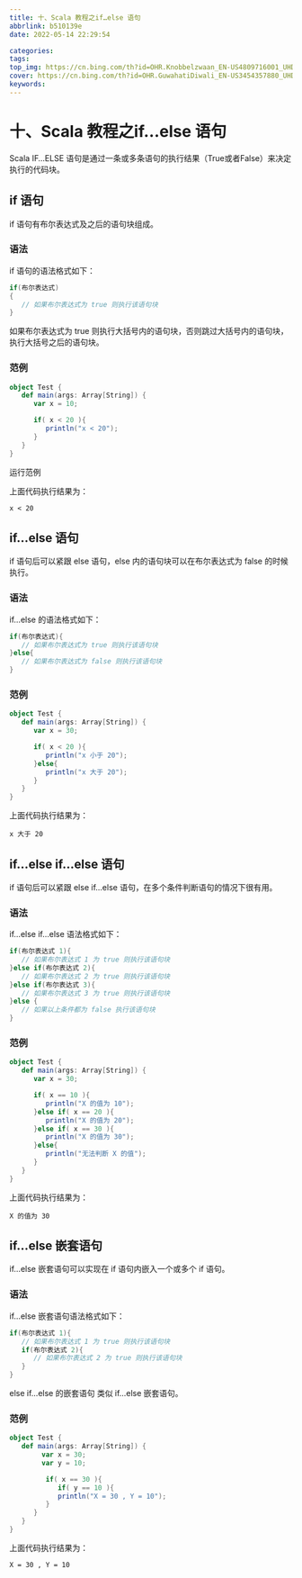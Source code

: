 ```yaml
---
title: 十、Scala 教程之if…else 语句
abbrlink: b510139e
date: 2022-05-14 22:29:54

categories:
tags:
top_img: https://cn.bing.com/th?id=OHR.Knobbelzwaan_EN-US4809716001_UHD.jpg
cover: https://cn.bing.com/th?id=OHR.GuwahatiDiwali_EN-US3454357880_UHD.jpg
keywords:  
---
```

# 十、Scala 教程之if…else 语句

Scala IF…ELSE 语句是通过一条或多条语句的执行结果（True或者False）来决定执行的代码块。

## if 语句

if 语句有布尔表达式及之后的语句块组成。

### 语法

if 语句的语法格式如下：

```scala
if(布尔表达式)
{
   // 如果布尔表达式为 true 则执行该语句块
}
```

如果布尔表达式为 true 则执行大括号内的语句块，否则跳过大括号内的语句块，执行大括号之后的语句块。

### 范例

```scala
object Test {
   def main(args: Array[String]) {
      var x = 10;

      if( x < 20 ){
         println("x < 20");
      }
   }
}
```

运行范例

上面代码执行结果为：

```
x < 20
```

## if…else 语句

if 语句后可以紧跟 else 语句，else 内的语句块可以在布尔表达式为 false 的时候执行。

### 语法

if…else 的语法格式如下：

```scala
if(布尔表达式){
   // 如果布尔表达式为 true 则执行该语句块
}else{
   // 如果布尔表达式为 false 则执行该语句块
}
```

### 范例

```scala
object Test {
   def main(args: Array[String]) {
      var x = 30;

      if( x < 20 ){
         println("x 小于 20");
      }else{
         println("x 大于 20");
      }
   }
}
```

上面代码执行结果为：

```
x 大于 20
```

## if…else if…else 语句

if 语句后可以紧跟 else if…else 语句，在多个条件判断语句的情况下很有用。

### 语法

if…else if…else 语法格式如下：

```scala
if(布尔表达式 1){
   // 如果布尔表达式 1 为 true 则执行该语句块
}else if(布尔表达式 2){
   // 如果布尔表达式 2 为 true 则执行该语句块
}else if(布尔表达式 3){
   // 如果布尔表达式 3 为 true 则执行该语句块
}else {
   // 如果以上条件都为 false 执行该语句块
}
```

### 范例

```scala
object Test {
   def main(args: Array[String]) {
      var x = 30;

      if( x == 10 ){
         println("X 的值为 10");
      }else if( x == 20 ){
         println("X 的值为 20");
      }else if( x == 30 ){
         println("X 的值为 30");
      }else{
         println("无法判断 X 的值");
      }
   }
}
```

上面代码执行结果为：

```
X 的值为 30
```

## if…else 嵌套语句

if…else 嵌套语句可以实现在 if 语句内嵌入一个或多个 if 语句。

### 语法

if…else 嵌套语句语法格式如下：

```scala
if(布尔表达式 1){
   // 如果布尔表达式 1 为 true 则执行该语句块
   if(布尔表达式 2){
      // 如果布尔表达式 2 为 true 则执行该语句块
   }
}
```

else if…else 的嵌套语句 类似 if…else 嵌套语句。

### 范例

```scala
object Test {
   def main(args: Array[String]) {
        var x = 30;
        var y = 10;

         if( x == 30 ){
            if( y == 10 ){
            println("X = 30 , Y = 10");
         }
      }
   }
}
```

上面代码执行结果为：

```
X = 30 , Y = 10
```